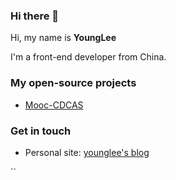 ### Hi there 👋

<!--
**YoungLee-coder/YoungLee-coder** is a ✨ _special_ ✨ repository because its `README.md` (this file) appears on your GitHub profile.
<!-- <img align="left" src="https://i.loli.net/2020/06/26/ov6QVN8TtfsFcRp.png" alt="Eryou Hao" width=285px height=384px/> -->

Hi, my name is **YoungLee**

I'm a front-end developer from China.

### My open-source projects

- [Mooc-CDCAS](https://github.com/YoungLee-coder/Mooc-CDCAS)

  


### Get in touch

- Personal site: [younglee's blog](https://younglee.cn)

``
